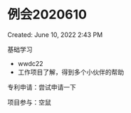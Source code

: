 # 例会2020610

Created: June 10, 2022 2:43 PM

基础学习

- wwdc22
- 工作项目了解，得到多个小伙伴的帮助

专利申请：尝试申请一下

项目参与：空鼠